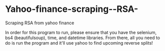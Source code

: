 # Yahoo-finance-scraping--RSA-
Scraping RSA from yahoo finance

In order for this program to run, please ensure that you have the selenium, bs4 (beautifulsoup), time, and datetime libraries.
From there, all you need to do is run the program and it'll use yahoo to find upcoming reverse splits!

